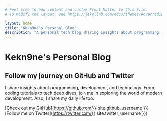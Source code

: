 ```yaml
---
# Feel free to add content and custom Front Matter to this file.
# To modify the layout, see https://jekyllrb.com/docs/themes/#overriding-theme-defaults

layout: home
title: "Kekn9ne's Personal Blog"
description: "A personal tech blog sharing insights about programming, development, and technology. Follow my journey through GitHub projects and tech discussions."
---
```


# Kekn9ne's Personal Blog

## Follow my journey on GitHub and Twitter

I share insights about programming, development, and technology. From coding tutorials to tech deep dives, join me in exploring the world of modern development. Also, I share my daily life too.

[Check out my GitHub](https://github.com/{{ site.github_username }}) [Follow me on Twitter](https://twitter.com/{{ site.twitter_username }})